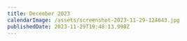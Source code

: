 ```yaml
---
title: December 2023
calendarImage: /assets/screenshot-2023-11-29-124643.jpg
publishedDate: 2023-11-29T19:48:13.998Z
---
```

